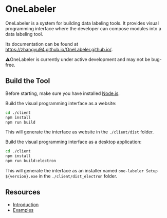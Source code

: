 # OneLabeler

OneLabeler is a system for building data labeling tools.
It provides visual programming interface where the developer can compose modules into a data labeling tool.

Its documentation can be found at <https://zhangyu94.github.io/OneLabeler.github.io/>.

⚠️OneLabeler is currently under active development and may not be bug-free.

## Build the Tool

Before starting, make sure you have installed [Node.js](https://nodejs.org/).

Build the visual programming interface as a website:

```bash
cd ./client
npm install
npm run build
```

This will generate the interface as website in the `./client/dist` folder.


Build the visual programming interface as a desktop application:

```bash
cd ./client
npm install
npm run build:electron
```

This will generate the interface as an installer named `one-labeler Setup ${version}.exe` in the `./client/dist_electron` folder.

## Resources

- [Introduction](https://zhangyu94.github.io/OneLabeler.github.io/#what-is-onelabeler)
- [Examples](https://zhangyu94.github.io/OneLabeler.github.io/gallery.html)
